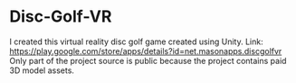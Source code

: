 # Disc-Golf-VR
I created this virtual reality disc golf game created using Unity. 
Link: https://play.google.com/store/apps/details?id=net.masonapps.discgolfvr
Only part of the project source is public because the project contains paid 3D model assets.
